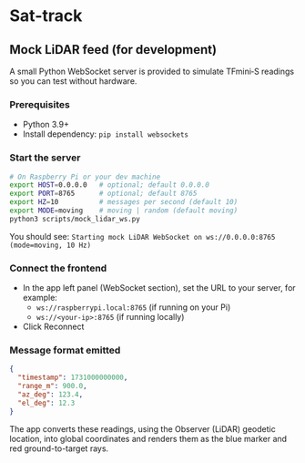# Sat-track

## Mock LiDAR feed (for development)

A small Python WebSocket server is provided to simulate TFmini‑S readings so you can test without hardware.

### Prerequisites
- Python 3.9+
- Install dependency: `pip install websockets`

### Start the server
```bash
# On Raspberry Pi or your dev machine
export HOST=0.0.0.0   # optional; default 0.0.0.0
export PORT=8765      # optional; default 8765
export HZ=10          # messages per second (default 10)
export MODE=moving    # moving | random (default moving)
python3 scripts/mock_lidar_ws.py
```

You should see: `Starting mock LiDAR WebSocket on ws://0.0.0.0:8765 (mode=moving, 10 Hz)`

### Connect the frontend
- In the app left panel (WebSocket section), set the URL to your server, for example:
  - `ws://raspberrypi.local:8765` (if running on your Pi)
  - `ws://<your-ip>:8765` (if running locally)
- Click Reconnect

### Message format emitted
```json
{
  "timestamp": 1731000000000,
  "range_m": 900.0,
  "az_deg": 123.4,
  "el_deg": 12.3
}
```

The app converts these readings, using the Observer (LiDAR) geodetic location, into global coordinates and renders them as the blue marker and red ground-to-target rays.
